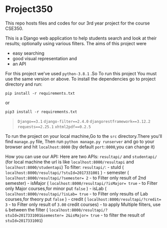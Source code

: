 <h1> Project350 </h1>
  This repo hosts files and codes for our 3rd year project for the course CSE350.

  This is a Django web application to help students search and look at their results; optionally using various filters. 
  The aims of this project were 

  - easy searching
  - good visual representation and
  - an API

  For this project we've used `python-3.8.1` .So To run this project You must use the same version or above.
  To install the dependencies go to project directory and run:

  `pip install -r requirements.txt`

  or
 
  `pip3 install -r requirements.txt`

  > `Django==3.1`
  > `django-filter==2.4.0`
  > `djangorestframework==3.12.2`
  > `requests==2.25.1`
  > `xhtml2pdf==0.2.5`

  To run the project on your local machine,Go to the `src` directory.There you'll find `manage.py` file,
  Then run `python manage.py runserver` and go to your browser and hit `localhost:8000` (by default `port:8000`,you can change it)
  
  How you can use our API:
      Here are two APIs: `resultapi/` and `studentapi/` (for local machine the url is like `localhost:8000/resultapi` and `localhost:8000/studentapi`)
              To filter:
                        `resultapi/`:
                                      - stuId ( `localhost:8000/resultapi/?stuId=2017331001` )
                                      - semester ( `localhost:8000/resultapi/?semester= 2` - to Filter only result of 2nd semester)
                                      - isMajor ( `localhost:8000/resultapi/?isMajor= true` - to Filter only Major courses,for minor put `false` )
                                      - isLab ( `localhost:8000/resultapi/?isLab= true` - to Filter only results of Lab courses,for theory put `false` )
                                      - credit ( `localhost:8000/resultapi/?credit= 3` - to Filter only result of `3.00` credit courses)
                                      - to apply Multiple filters, use `&` between the filter
                                             ( `localhost:8000/resultapi/?stuId=2017331001&semester= 2&isMajor= true` - to filter the result of `stuId=2017331001`)
